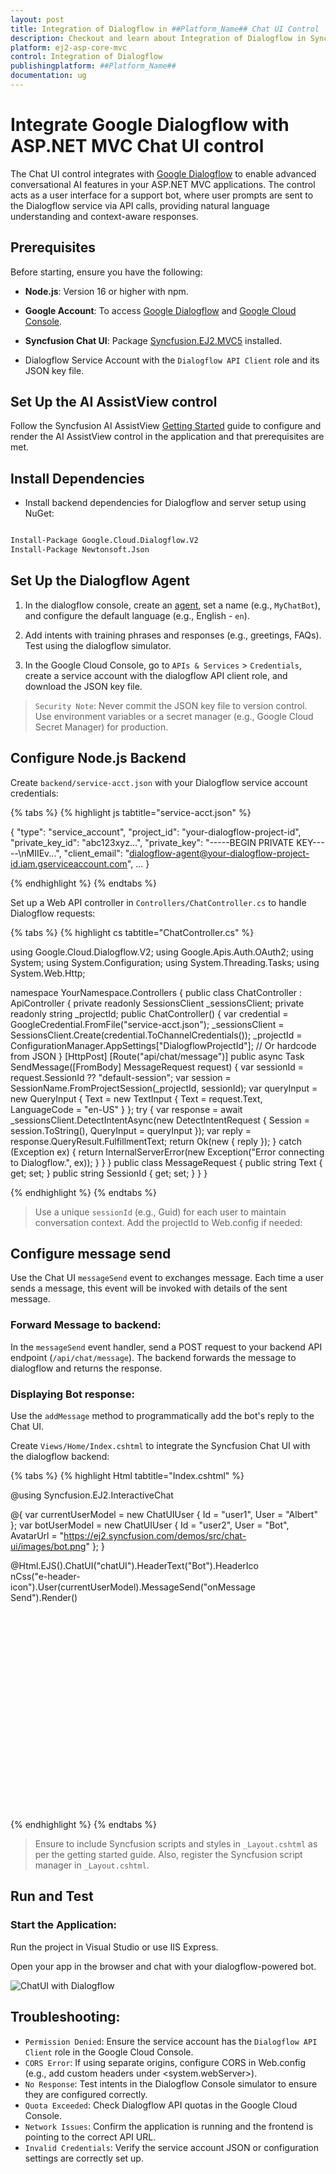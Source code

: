 ```yaml
---
layout: post
title: Integration of Dialogflow in ##Platform_Name## Chat UI Control | Syncfusion
description: Checkout and learn about Integration of Dialogflow in Syncfusion ##Platform_Name## Chat UI control of Syncfusion Essential JS 2 and more.
platform: ej2-asp-core-mvc
control: Integration of Dialogflow
publishingplatform: ##Platform_Name##
documentation: ug
---
```


# Integrate Google Dialogflow with ASP.NET MVC Chat UI control

The Chat UI control integrates with [Google Dialogflow](https://cloud.google.com/dialogflow/docs) to enable advanced conversational AI features in your ASP.NET MVC applications. The control acts as a user interface for a support bot, where user prompts are sent to the Dialogflow service via API calls, providing natural language understanding and context-aware responses.

## Prerequisites

Before starting, ensure you have the following:

* **Node.js**: Version 16 or higher with npm.

* **Google Account**: To access [Google Dialogflow](https://cloud.google.com/dialogflow/docs) and [Google Cloud Console](https://console.cloud.google.com/).

* **Syncfusion Chat UI**: Package [Syncfusion.EJ2.MVC5](https://www.nuget.org/packages/Syncfusion.EJ2.MVC5) installed.

* Dialogflow Service Account with the `Dialogflow API Client` role and its JSON key file.

## Set Up the AI AssistView control

Follow the Syncfusion AI AssistView [Getting Started](../getting-started) guide to configure and render the AI AssistView control in the application and that prerequisites are met.

## Install Dependencies

* Install backend dependencies for Dialogflow and server setup using NuGet:

```bash

Install-Package Google.Cloud.Dialogflow.V2
Install-Package Newtonsoft.Json

```

## Set Up the Dialogflow Agent

1. In the dialogflow console, create an [agent](https://cloud.google.com/agent-assist/docs), set a name (e.g., `MyChatBot`), and configure the default language (e.g., English - `en`).

2. Add intents with training phrases and responses (e.g., greetings, FAQs). Test using the dialogflow simulator.

3. In the Google Cloud Console, go to `APIs & Services` > `Credentials`, create a service account with the dialogflow API client role, and download the JSON key file.

> `Security Note`: Never commit the JSON key file to version control. Use environment variables or a secret manager (e.g., Google Cloud Secret Manager) for production.

## Configure Node.js Backend

Create `backend/service-acct.json` with your Dialogflow service account credentials:

{% tabs %}
{% highlight js tabtitle="service-acct.json" %}

{
  "type": "service_account",
  "project_id": "your-dialogflow-project-id",
  "private_key_id": "abc123xyz...",
  "private_key": "-----BEGIN PRIVATE KEY-----\nMIIEv...",
  "client_email": "dialogflow-agent@your-dialogflow-project-id.iam.gserviceaccount.com",
  ...
}

{% endhighlight %}
{% endtabs %}

Set up a Web API controller in `Controllers/ChatController.cs` to handle Dialogflow requests:

{% tabs %}
{% highlight cs tabtitle="ChatController.cs" %}

using Google.Cloud.Dialogflow.V2;
using Google.Apis.Auth.OAuth2;
using System;
using System.Configuration;
using System.Threading.Tasks;
using System.Web.Http;

namespace YourNamespace.Controllers
{
    public class ChatController : ApiController
    {
        private readonly SessionsClient _sessionsClient;
        private readonly string _projectId;
        public ChatController()
        {
            var credential = GoogleCredential.FromFile("service-acct.json");
            _sessionsClient = SessionsClient.Create(credential.ToChannelCredentials());
            _projectId = ConfigurationManager.AppSettings["DialogflowProjectId"]; // Or hardcode from JSON
        }
        [HttpPost]
        [Route("api/chat/message")]
        public async Task<IHttpActionResult> SendMessage([FromBody] MessageRequest request)
        {
            var sessionId = request.SessionId ?? "default-session";
            var session = SessionName.FromProjectSession(_projectId, sessionId);
            var queryInput = new QueryInput
            {
                Text = new TextInput
                {
                    Text = request.Text,
                    LanguageCode = "en-US"
                }
            };
            try
            {
                var response = await _sessionsClient.DetectIntentAsync(new DetectIntentRequest { Session = session.ToString(), QueryInput = queryInput });
                var reply = response.QueryResult.FulfillmentText;
                return Ok(new { reply });
            }
            catch (Exception ex)
            {
                return InternalServerError(new Exception("Error connecting to Dialogflow.", ex));
            }
        }
    }
    public class MessageRequest
    {
        public string Text { get; set; }
        public string SessionId { get; set; }
    }
}

{% endhighlight %}
{% endtabs %}

> Use a unique `sessionId` (e.g., Guid) for each user to maintain conversation context. Add the projectId to Web.config if needed:

## Configure message send

Use the Chat UI `messageSend` event to exchanges message. Each time a user sends a message, this event will be invoked with details of the sent message.

### Forward Message to backend:

In the `messageSend` event handler, send a POST request to your backend API endpoint (`/api/chat/message`). The backend forwards the message to dialogflow and returns the response.

### Displaying Bot response:

Use the `addMessage` method to programmatically add the bot's reply to the Chat UI.

Create `Views/Home/Index.cshtml` to integrate the Syncfusion Chat UI with the dialogflow backend:

{% tabs %}
{% highlight Html tabtitle="Index.cshtml" %}

@using Syncfusion.EJ2.InteractiveChat

@{
    var currentUserModel = new ChatUIUser { Id = "user1", User = "Albert" };
    var botUserModel = new ChatUIUser { Id = "user2", User = "Bot", AvatarUrl = "https://ej2.syncfusion.com/demos/src/chat-ui/images/bot.png" };
}

<div id='chat-container' style="height: 400px; width: 400px;">
    @Html.EJS().ChatUI("chatUI").HeaderText("Bot").HeaderIconCss("e-header-icon").User(currentUserModel).MessageSend("onMessageSend").Render()
</div>

<script>
    var chatUIObj;
    var currentUserId = "@currentUserModel.Id";
    var botUser = @Html.Raw(Newtonsoft.Json.JsonConvert.SerializeObject(botUserModel));
    var chatUiEle = document.getElementById('chatUI');

    function onMessageSend(args) {
        chatUIObj = ej.base.getInstance(chatUiEle, ejs.interactivechat.ChatUI);
        // The user message will be added automatically after this event
        // Send to backend
        fetch('/api/chat/message', {
            method: 'POST',
            headers: { 'Content-Type': 'application/json' },
            body: JSON.stringify({ text: args.message.text, sessionId: currentUserId })
        })
        .then(response => response.json())
        .then(data => {
            // Add bot's reply
            chatUIObj.addMessage({ text: data.reply, author: botUser });
        })
        .catch(error => {
            chatUIObj.addMessage({ text: "Sorry, I couldn't contact the server.", author: botUser });
        });
    }
</script>
<style>
.e-header-icon {
  background-image: url('https://ej2.syncfusion.com/demos/src/chat-ui/images/bot.png');
  background-size: cover;
}
</style>

{% endhighlight %}
{% endtabs %}

> Ensure to include Syncfusion scripts and styles in `_Layout.cshtml` as per the getting started guide. Also, register the Syncfusion script manager in `_Layout.cshtml`.

## Run and Test

### Start the Application:

Run the project in Visual Studio or use IIS Express.

Open your app in the browser and chat with your dialogflow-powered bot.

![ChatUI with Dialogflow](../images/dialogflow.png)

## Troubleshooting:

* `Permission Denied`: Ensure the service account has the `Dialogflow API Client` role in the Google Cloud Console.
* `CORS Error`: If using separate origins, configure CORS in Web.config (e.g., add custom headers under <system.webServer>).
* `No Response`: Test intents in the Dialogflow Console simulator to ensure they are configured correctly.
* `Quota Exceeded`: Check Dialogflow API quotas in the Google Cloud Console.
* `Network Issues`: Confirm the application is running and the frontend is pointing to the correct API URL.
* `Invalid Credentials`: Verify the service account JSON or configuration settings are correctly set up.
